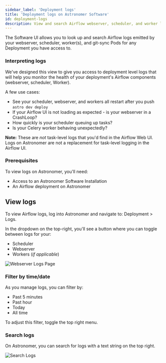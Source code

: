 ```yaml
---
sidebar_label: 'Deployment logs'
title: 'Deployment logs on Astronomer Software'
id: deployment-logs
description: View and search Airflow webserver, scheduler, and worker logs via the Astronomer Software UI.
---
```


The Software UI allows you to look up and search Airflow logs emitted by your webserver, scheduler, worker(s), and git-sync Pods for any Deployment you have access to.

### Interpreting logs

We've designed this view to give you access to deployment level logs that will help you monitor the health of your deployment's Airflow components (webserver, scheduler, Worker).

A few use cases:

- See your scheduler, webserver, and workers all restart after you push `astro dev deploy`
- If your Airflow UI is not loading as expected - is your webserver in a CrashLoop?
- How quickly is your scheduler queuing up tasks?
- Is your Celery worker behaving unexpectedly?

**Note:** These are _not_ task-level logs that you'd find in the Airflow Web UI. Logs on Astronomer are not a replacement for task-level logging in the Airflow UI.

### Prerequisites

To view logs on Astronomer, you'll need:

- Access to an Astronomer Software Installation
- An Airflow deployment on Astronomer

## View logs

To view Airflow logs, log into Astronomer and navigate to: Deployment > Logs.

In the dropdown on the top-right, you'll see a button where you can toggle between logs for your:

- Scheduler
- Webserver
- Workers (*if applicable*)

![Webserver Logs Page](/img/software/logs-webserver.png)

### Filter by time/date

As you manage logs, you can filter by:

- Past 5 minutes
- Past hour
- Today
- All time

To adjust this filter, toggle the top right menu.

### Search logs

On Astronomer, you can search for logs with a text string on the top right.

![Search Logs](/img/software/logs-search.png)
